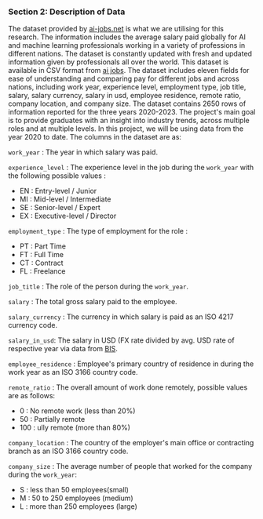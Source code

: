<!-- #region -->
### Section 2: Description of Data 
The dataset provided by [ai-jobs.net](https://ai-jobs.net/) is what we are utilising for this research. The information includes the average salary paid globally for AI and machine learning professionals working in a variety of professions in different nations.
The dataset is constantly updated with fresh and updated information given by professionals all over the world. This dataset is available in CSV format from [ai jobs](https://ai-jobs.net/salaries/download/). The dataset includes eleven fields for ease of understanding and comparing pay for different jobs and across nations, including work year, experience level, employment type, job title, salary, salary currency, salary in usd, employee residence, remote ratio, company location, and company size. The dataset contains 2650 rows of information reported for the three years 2020-2023. The project's main goal is to provide graduates with an insight into industry trends, across multiple roles and at multiple levels. In this project, we will be using data from the year 2020 to date. The columns in the dataset are as: 


`work_year` : The year in which salary was paid. 

`experience_level` : The experience level in the job during the `work_year` with the following possible values :
- EN :  Entry-level / Junior
- MI : Mid-level / Intermediate
- SE : Senior-level / Expert
- EX : Executive-level / Director
    
`employment_type` : The type of employment for the role : 
- PT : Part Time
- FT : Full Time 
- CT : Contract 
- FL : Freelance

`job_title` : The role of the person during the `work_year`.

`salary` : The total gross salary paid to the employee.
     
`salary_currency` : The currency in which salary is paid as an ISO 4217 currency code.

`salary_in_usd`: The salary in USD (FX rate divided by avg. USD rate of respective year via data from [BIS](https://www.bis.org/statistics/about_fx_stats.htm).

`employee_residence` : Employee's primary country of residence in during the work year as an ISO 3166 country code.

`remote_ratio` : The overall amount of work done remotely, possible values are as follows: 
- 0 : No remote work (less than 20%)
- 50 : Partially remote
- 100 : ully remote (more than 80%)
    
    
`company_location` : The country of the employer's main office or contracting branch as an ISO 3166 country code.

`company_size` : The average number of people that worked for the company during the `work_year`:
- S : less than 50 employees(small) 
- M : 50 to 250 employees (medium)
- L : more than 250 employees (large)
 

<!-- #endregion -->
